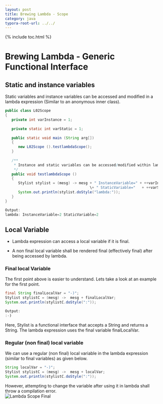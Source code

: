 ```yaml
---
layout: post
title: Brewing Lambda - Scope  
category: java
typora-root-url: ../../
---
```


{% include toc.html %}

# Brewing Lambda - Generic Functional Interface  

## Static and instance variables

Static variables and instance variables can be accessed and modified in a lambda expression (Similar to an anonymous inner class).
```java
public class L02Scope  
{  
   private int varInstance = 1;  
     
   private static int varStatic = 1;  
     
   public static void main (String arg[])  
   {        
      new L02Scope ().testlambdaScope();  
   }  
  
   /**  
    * Instance and static variables can be accessed/modified within lambda  
    */  
   public void testlambdaScope ()  
   {  
      Stylist stylist = (mesg) -> mesg + " InstanceVariable=" + ++varInstance   
                                       \+ " StaticVariable="   + ++varStatic;  
      System.out.println(stylist.doStyle("lambda:"));  
   }  
}
```
```java
Output:  
lambda: InstanceVariable=2 StaticVariable=2  

```

## Local Variable

*   Lambda expression can access a local variable if it is final.  
    
*   A non final local variable shall be rendered final (effectively final) after being accessed by lambda.

### Final local Variable  

The first point above is easier to understand. Lets take a look at an example for the first point.  
```java
final String finalLocalVar = "-)";  
Stylist stylistC = (mesg) ->  mesg + finalLocalVar;  
System.out.println(stylistC.doStyle(":"));  

```
```java
Output:  
:-)
```
Here, Stylist is a functional interface that accepts a String and returns a String. The lambda expression uses the final variable finalLocalVar.  

### Regular (non final) local variable  

We can use a regular (non final) local variable in the lambda expression (similar to final variables) as given below.  
```java
String localVar = "-)";  
Stylist stylistC = (mesg) ->  mesg + localVar;  
System.out.println(stylistC.doStyle(":"));
```
However, attempting to change the variable after using it in lambda shall throw a compilation error.  
![Lambda Scope Final](https://blogs.oracle.com/brewing-tests/resource/images/LambdaScopeFinal.jpg)